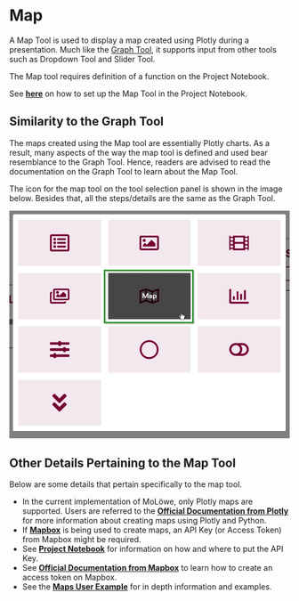 # Map

A Map Tool is used to display a map created using Plotly during a presentation.
Much like the [Graph Tool](06_graph.md), it supports input from other tools such as Dropdown Tool and Slider Tool.

The Map tool requires definition of a function on the Project Notebook.

See [**here**](docs/project_notebook/setting_up_tools.md) on how to set up the Map Tool in the Project
Notebook.

## **Similarity to the Graph Tool**

The maps created using the Map tool are essentially Plotly charts. As a result, many aspects of the way the map tool is
defined and used bear resemblance to the Graph Tool.
Hence, readers are advised to read the documentation on the Graph Tool to learn about the Map Tool.

The icon for the map tool on the tool selection panel is shown in the image below. Besides that,
all the steps/details are the same as the Graph Tool.

![](/img/doc/64_map.jpg)

## **Other Details Pertaining to the Map Tool**

Below are some details that pertain specifically to the map tool.

- In the current implementation of MoLöwe, only Plotly maps are supported. Users are referred to the
[**Official Documentation from Plotly**](https://plotly.com/python/maps/) for more information about creating maps
using Plotly and Python.
- If [**Mapbox**](https://plotly.com/python/mapbox-layers/) is being used to create maps, an API Key (or Access Token)
from Mapbox might be required.
- See [**Project Notebook**](docs/05-working-with-notebooks/00_template_notebook.md#214-definition-of-api-tokens-and-keys)
for information on how and where to put the API Key.
- See [**Official Documentation from Mapbox**](https://docs.mapbox.com/help/getting-started/access-tokens/) to learn how
to create an access token on Mapbox.
- See the [**Maps User Example**](docs/05-user-examples/maps.md) for in depth information and examples.
